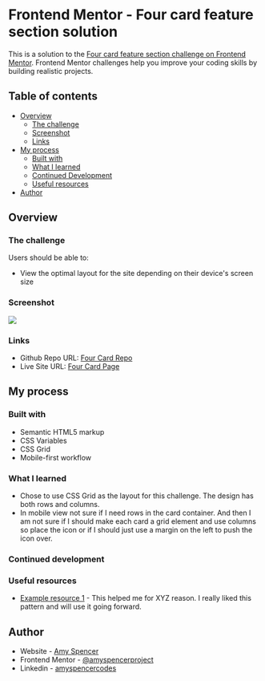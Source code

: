 # Frontend Mentor - Four card feature section solution

This is a solution to the [Four card feature section challenge on Frontend Mentor](https://www.frontendmentor.io/challenges/four-card-feature-section-weK1eFYK). Frontend Mentor challenges help you improve your coding skills by building realistic projects.

## Table of contents

- [Overview](#overview)
  - [The challenge](#the-challenge)
  - [Screenshot](#screenshot)
  - [Links](#links)
- [My process](#my-process)
  - [Built with](#built-with)
  - [What I learned](#what-i-learned)
  - [Continued Development](#continued-development)
  - [Useful resources](#useful-resources)
- [Author](#author)

## Overview

### The challenge

Users should be able to:

- View the optimal layout for the site depending on their device's screen size

### Screenshot

![](./screenshot.jpg)

### Links

- Github Repo URL: [Four Card Repo](https://github.com/amyspencerproject/four-card-feature)
- Live Site URL: [Four Card Page](https://amyspencerproject.github.io/four-card-feature/)

## My process

### Built with

- Semantic HTML5 markup
- CSS Variables
- CSS Grid
- Mobile-first workflow

### What I learned

- Chose to use CSS Grid as the layout for this challenge. The design has both rows and columns.
- In mobile view not sure if I need rows in the card container. And then I am not sure if I should make each card a grid element and use columns so place the icon or if I should just use a margin on the left to push the icon over.

### Continued development

### Useful resources

- [Example resource 1](https://www.example.com) - This helped me for XYZ reason. I really liked this pattern and will use it going forward.

## Author

- Website - [Amy Spencer](https://spencerproject.com/)
- Frontend Mentor - [@amyspencerproject](https://www.frontendmentor.io/profile/amyspencerproject)
- Linkedin - [amyspencercodes](https://www.linkedin.com/in/amyspencercodes/)
